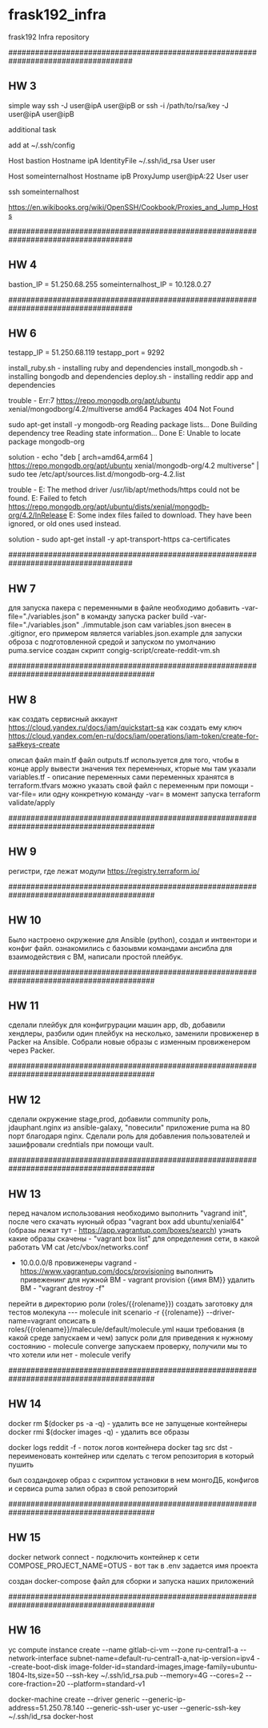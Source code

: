 # frask192_infra
frask192 Infra repository

####################################################################################
## HW 3
simple way
ssh -J user@ipA user@ipB or ssh -i /path/to/rsa/key -J user@ipA user@ipB

additional task

add at ~/.ssh/config

Host bastion
  Hostname ipA
  IdentityFile ~/.ssh/id_rsa
  User user

Host someinternalhost
  Hostname ipB
  ProxyJump user@ipA:22
  User user

ssh someinternalhost

https://en.wikibooks.org/wiki/OpenSSH/Cookbook/Proxies_and_Jump_Hosts

####################################################################################
## HW 4

bastion_IP = 51.250.68.255
someinternalhost_IP = 10.128.0.27

####################################################################################
## HW 6

testapp_IP = 51.250.68.119
testapp_port = 9292

install_ruby.sh - installing ruby and dependencies
install_mongodb.sh - installing bongodb and dependencies
deploy.sh - installing reddir app and dependencies

trouble - Err:7 https://repo.mongodb.org/apt/ubuntu xenial/mongodborg/4.2/multiverse amd64 Packages
  404  Not Found

  sudo apt-get install -y mongodb-org
Reading package lists... Done
Building dependency tree
Reading state information... Done
E: Unable to locate package mongodb-org

solution - echo "deb [ arch=amd64,arm64 ] https://repo.mongodb.org/apt/ubuntu xenial/mongodb-org/4.2 multiverse" | sudo tee /etc/apt/sources.list.d/mongodb-org-4.2.list

trouble - E: The method driver /usr/lib/apt/methods/https could not be found.
E: Failed to fetch https://repo.mongodb.org/apt/ubuntu/dists/xenial/mongodb-org/4.2/InRelease
E: Some index files failed to download. They have been ignored, or old ones used instead.

solution - sudo apt-get install -y apt-transport-https ca-certificates

####################################################################################
## HW 7

для запуска пакера с переменными в файле необходимо добавить -var-file="./variables.json" в команду запуска
packer build -var-file="./variables.json" ./immutable.json
сам variables.json внесен в .gitignor, его примером является variables.json.example
для запуски оброза с подготовленной средой и запуском по умолчанию puma.service создан скрипт congig-script/create-reddit-vm.sh

#########################################################################################
## HW 8

как создать сервисный аккаунт
https://cloud.yandex.ru/docs/iam/quickstart-sa
как создать ему ключ
https://cloud.yandex.com/en-ru/docs/iam/operations/iam-token/create-for-sa#keys-create

описал файл main.tf
файл outputs.tf используется для того, чтобы в конце apply вывести значения тех переменных, кторые мы там указали
variables.tf - описание переменных
сами переменных хранятся в terraform.tfvars
можно указать свой файл с переменным при помощи -var-file= или одну конкретную команду -var= в момент запуска terraform validate/apply

#########################################################################################
## HW 9

регистри, где лежат модули
https://registry.terraform.io/

#########################################################################################
## HW 10

Было настроено окружение для Ansible (python), создал и интвентори и конфиг файл.
ознакомились с базоывми командами ансибла для взаимодействия с ВМ, написали простой плейбук.

#########################################################################################
## HW 11

сделали плейбук для конфигрурации машин  app, db, добавили хендлеры, разбили один плейбук на несколько, заменили провиженер в Packer на Ansible. Собрали новые образы с изменным провиженером через Packer.

#########################################################################################
## HW 12

сделали окружение stage,prod, добавили community роль, jdauphant.nginx из ansible-galaxy, "повесили" приложение puma на 80 порт благодаря nginx. Сделали роль для добавления пользователей и зашифровали credntials при помощи vault.

#########################################################################################
## HW 13

перед началом использования необходимо выполнить "vagrand init", после чего скачать нуюный образ "vagrant box add ubuntu/xenial64" (образы лежат тут - https://app.vagrantup.com/boxes/search)
узнать какие образы скачены - "vagrant box list"
для определения сети, в какой работать VM
cat /etc/vbox/networks.conf
* 10.0.0.0/8
провиженеры vagrand - https://www.vagrantup.com/docs/provisioning
выполнить привеженинг для нужной ВМ - vagrant provision {{имя ВМ}}
удалить ВМ - "vagrant destroy -f"

перейти в директорию роли (roles/{{rolename}})
создать заготовку для тестов молекула --- molecule init scenario -r {{rolename}} --driver-name=vagrant
опсисать в roles/{{rolename}}/malecule/default/molecule.yml наши требования (в какой среде запускаем и чем)
запуск роли для приведения к нужному состоянию - molecule converge
запускаем проверку, получили мы то что хотели или нет - molecule verify

#########################################################################################
## HW 14

docker rm $(docker ps -a -q) - удалить все не запущеные контейнеры
docker rmi $(docker images -q) - удалить все образы

docker logs reddit -f - поток логов контейнера
docker tag src dst - переименовать контейнер или сделать с тегом репозитория в который пушить

был создандокер образ с скриптом установки в нем монгоДБ, конфигов и сервиса puma
залил образ в свой репозиторий

#########################################################################################
## HW 15

docker network connect <network> <container> - подключить контейнер к сети
COMPOSE_PROJECT_NAME=OTUS - вот так в .env задается имя проекта

 создан docker-compose файл для сборки и запуска наших приложений

#########################################################################################
## HW 16

yc compute instance create   --name gitlab-ci-vm   --zone ru-central1-a   --network-interface subnet-name=default-ru-central1-a,nat-ip-version=ipv4   --create-boot-disk image-folder-id=standard-images,image-family=ubuntu-1804-lts,size=50   --ssh-key ~/.ssh/id_rsa.pub  --memory=4G --cores=2 --core-fraction=20 --platform=standard-v1

docker-machine create  --driver generic  --generic-ip-address=51.250.78.140 --generic-ssh-user yc-user  --generic-ssh-key ~/.ssh/id_rsa  docker-host
